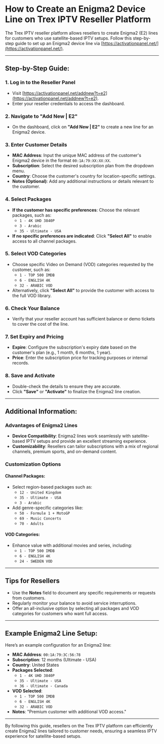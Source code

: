 # How to Create an Enigma2 Device Line on Trex IPTV Reseller Platform

The Trex IPTV reseller platform allows resellers to create Enigma2 (E2) lines for customers who use satellite-based IPTV setups. Follow this step-by-step guide to set up an Enigma2 device line via [https://activationpanel.net/](https://activationpanel.net/).

---

## Step-by-Step Guide:

### 1. Log in to the Reseller Panel
- Visit [https://activationpanel.net/addnew?t=e2](https://activationpanel.net/addnew?t=e2).
- Enter your reseller credentials to access the dashboard.

### 2. Navigate to "Add New | E2"
- On the dashboard, click on **"Add New | E2"** to create a new line for an Enigma2 device.

### 3. Enter Customer Details
- **MAC Address**: Input the unique MAC address of the customer's Enigma2 device in the format `00:1A:79:XX:XX:XX`.
- **Subscription**: Select the desired subscription plan from the dropdown menu.
- **Country**: Choose the customer's country for location-specific settings.
- **Notes (Optional)**: Add any additional instructions or details relevant to the customer.

### 4. Select Packages
- **If the customer has specific preferences**: Choose the relevant packages, such as:
  - `1 - 4K UHD 3840P`
  - `3 - Arabic`
  - `35 - Ultimate - USA`
- **If no specific preferences are indicated**: Click **"Select All"** to enable access to all channel packages.

### 5. Select VOD Categories
- Choose specific Video on Demand (VOD) categories requested by the customer, such as:
  - `1 - TOP 500 IMDB`
  - `6 - ENGLISH 4K`
  - `32 - ARABIC VOD`
- Alternatively, click **"Select All"** to provide the customer with access to the full VOD library.

### 6. Check Your Balance
- Verify that your reseller account has sufficient balance or demo tickets to cover the cost of the line.

### 7. Set Expiry and Pricing
- **Expire**: Configure the subscription's expiry date based on the customer's plan (e.g., 1 month, 6 months, 1 year).
- **Price**: Enter the subscription price for tracking purposes or internal records.

### 8. Save and Activate
- Double-check the details to ensure they are accurate.
- Click **"Save"** or **"Activate"** to finalize the Enigma2 line creation.

---

## Additional Information:

### Advantages of Enigma2 Lines
- **Device Compatibility**: Enigma2 lines work seamlessly with satellite-based IPTV setups and provide an excellent streaming experience.
- **Customizability**: Resellers can tailor subscriptions with a mix of regional channels, premium sports, and on-demand content.

### Customization Options
#### Channel Packages:
- Select region-based packages such as:
  - `12 - United Kingdom`
  - `35 - Ultimate - USA`
  - `3 - Arabic`
- Add genre-specific categories like:
  - `50 - Formule 1 + MotoGP`
  - `69 - Music Concerts`
  - `70 - Adults`

#### VOD Categories:
- Enhance value with additional movies and series, including:
  - `1 - TOP 500 IMDB`
  - `6 - ENGLISH 4K`
  - `24 - SWEDEN VOD`

---

## Tips for Resellers
- Use the **Notes** field to document any specific requirements or requests from customers.
- Regularly monitor your balance to avoid service interruptions.
- Offer an all-inclusive option by selecting all packages and VOD categories for customers who want full access.

---

## Example Enigma2 Line Setup:

Here’s an example configuration for an Enigma2 line:
- **MAC Address**: `00:1A:79:3C:56:78`
- **Subscription**: 12 months (Ultimate - USA)
- **Country**: United States
- **Packages Selected**:
  - `1 - 4K UHD 3840P`
  - `35 - Ultimate - USA`
  - `36 - Ultimate - Canada`
- **VOD Selected**:
  - `1 - TOP 500 IMDB`
  - `6 - ENGLISH 4K`
  - `32 - ARABIC VOD`
- **Notes**: "Premium customer with additional VOD access."

---

By following this guide, resellers on the Trex IPTV platform can efficiently create Enigma2 lines tailored to customer needs, ensuring a seamless IPTV experience for satellite-based setups.

